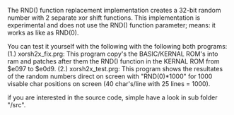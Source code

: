 The RND() function replacement implementation creates a 32-bit random number with 2 separate xor shift functions. This implementation is experimental and does not use the RND() function parameter; means: it works as like as RND(0).

You can test it yourself with the following with the following both programs:
(1.) xorsh2x_fix.prg: This program copy's the BASIC/KERNAL ROM's into ram and patches after them the RND() function in the KERNAL ROM from $e097 to $e0d9.
(2.) xorsh2x_test.prg: This program shows the resultates of the random numbers direct on screen with "RND(0)*1000" for 1000 visable char positions on screen (40 char's/line with 25 lines = 1000).

if you are interested in the source code, simple have a look in sub folder "/src".



